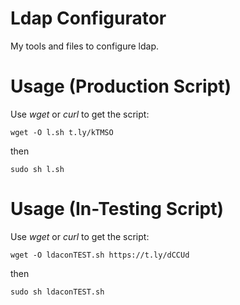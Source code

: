 # Ldap Configurator
My tools and files to configure ldap.

# Usage (Production Script)
Use _wget_ or _curl_ to get the script:

```
wget -O l.sh t.ly/kTMSO
```
then
```
sudo sh l.sh
```

# Usage (In-Testing Script)
Use _wget_ or _curl_ to get the script:

```
wget -O ldaconTEST.sh https://t.ly/dCCUd
```
then
```
sudo sh ldaconTEST.sh
```
